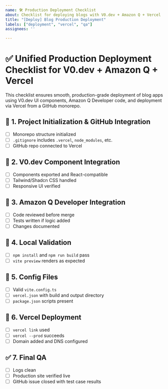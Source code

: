 ```yaml
---
name: 🛠 Production Deployment Checklist
about: Checklist for deploying blogs with V0.dev + Amazon Q + Vercel
title: "[Deploy] Blog Production Deployment"
labels: ["deployment", "vercel", "qa"]
assignees: ''

---
```



# ✅ Unified Production Deployment Checklist for V0.dev + Amazon Q + Vercel

This checklist ensures smooth, production-grade deployment of blog apps using V0.dev UI components, Amazon Q Developer code, and deployment via Vercel from a GitHub monorepo.

## 🧱 1. Project Initialization & GitHub Integration
- [ ] Monorepo structure initialized
- [ ] `.gitignore` includes `.vercel`, `node_modules`, etc.
- [ ] GitHub repo connected to Vercel

## 🎨 2. V0.dev Component Integration
- [ ] Components exported and React-compatible
- [ ] Tailwind/Shadcn CSS handled
- [ ] Responsive UI verified

## 🤖 3. Amazon Q Developer Integration
- [ ] Code reviewed before merge
- [ ] Tests written if logic added
- [ ] Changes documented

## 🧪 4. Local Validation
- [ ] `npm install` and `npm run build` pass
- [ ] `vite preview` renders as expected

## 🧰 5. Config Files
- [ ] Valid `vite.config.ts`
- [ ] `vercel.json` with build and output directory
- [ ] `package.json` scripts present

## 🚀 6. Vercel Deployment
- [ ] `vercel link` used
- [ ] `vercel --prod` succeeds
- [ ] Domain added and DNS configured

## ✅ 7. Final QA
- [ ] Logs clean
- [ ] Production site verified live
- [ ] GitHub issue closed with test case results